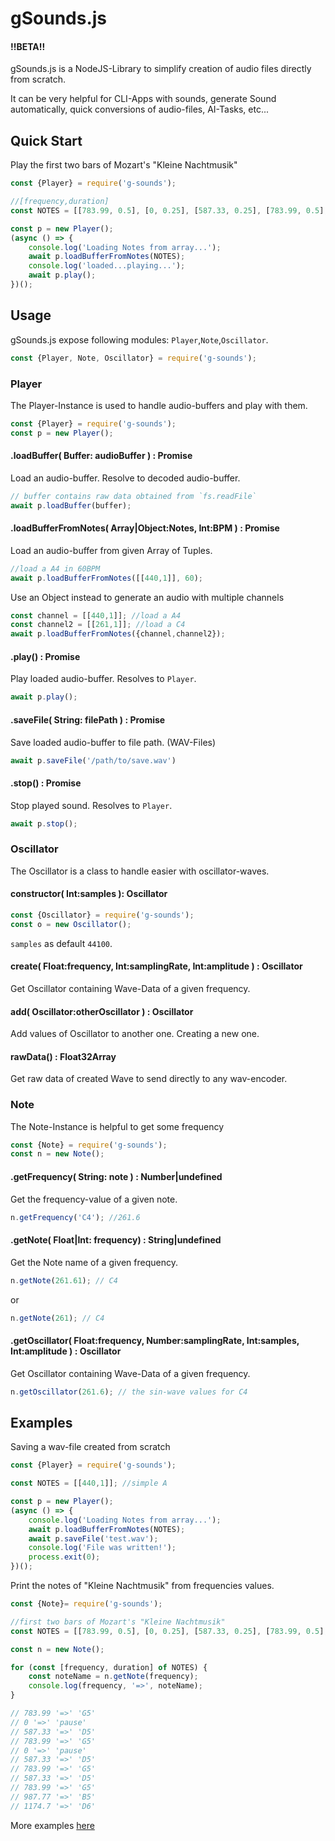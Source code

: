 # gSounds.js

#### **!!BETA!!**

gSounds.js is a NodeJS-Library to simplify creation of audio files directly from scratch.


It can be very helpful for CLI-Apps with sounds, generate Sound automatically, quick conversions of audio-files, AI-Tasks, etc...


## Quick Start

Play the first two bars of Mozart's "Kleine Nachtmusik"

```javascript
const {Player} = require('g-sounds');

//[frequency,duration]
const NOTES = [[783.99, 0.5], [0, 0.25], [587.33, 0.25], [783.99, 0.5], [0, 0.25], [587.33, 0.25], [783.99, 0.25], [587.33, 0.25], [783.99, 0.25], [987.77, 0.25], [1174.7, 0.25]];

const p = new Player();
(async () => {
    console.log('Loading Notes from array...');
    await p.loadBufferFromNotes(NOTES);
    console.log('loaded...playing...');
    await p.play();
})();
```

## Usage

gSounds.js expose following modules: `Player`,`Note`,`Oscillator`. 

```javascript
const {Player, Note, Oscillator} = require('g-sounds');
```

### Player

The Player-Instance is used to handle audio-buffers and play with them.

```javascript
const {Player} = require('g-sounds');
const p = new Player();
```

#### .loadBuffer( Buffer: audioBuffer ) : Promise

Load an audio-buffer. Resolve to decoded audio-buffer.

```javascript
// buffer contains raw data obtained from `fs.readFile`
await p.loadBuffer(buffer);
```


#### .loadBufferFromNotes( Array|Object:Notes, Int:BPM ) : Promise

Load an audio-buffer from given Array of Tuples.

```javascript
//load a A4 in 60BPM
await p.loadBufferFromNotes([[440,1]], 60);
```

Use an Object instead to generate an audio with multiple channels

```javascript
const channel = [[440,1]]; //load a A4
const channel2 = [[261,1]]; //load a C4
await p.loadBufferFromNotes({channel,channel2});
```

#### .play() : Promise

Play loaded audio-buffer. Resolves to `Player`.

```javascript
await p.play();
```

#### .saveFile( String: filePath ) : Promise

Save loaded audio-buffer to file path. (WAV-Files)

```javascript
await p.saveFile('/path/to/save.wav')
```

#### .stop() : Promise

Stop played sound. Resolves to `Player`.

```javascript
await p.stop();
```

### Oscillator

The Oscillator is a class to handle easier with oscillator-waves.

#### constructor( Int:samples ): Oscillator

```javascript
const {Oscillator} = require('g-sounds');
const o = new Oscillator();
```

`samples` as default `44100`.

#### create( Float:frequency, Int:samplingRate, Int:amplitude ) : Oscillator

Get Oscillator containing Wave-Data of a given frequency.

#### add( Oscillator:otherOscillator ) : Oscillator

Add values of Oscillator to another one. Creating a new one.

#### rawData() : Float32Array

Get raw data of created Wave to send directly to any wav-encoder.

### Note

The Note-Instance is helpful to get some frequency

```javascript
const {Note} = require('g-sounds');
const n = new Note();
```

#### .getFrequency( String: note ) : Number|undefined

Get the frequency-value of a given note.

```javascript
n.getFrequency('C4'); //261.6
```

#### .getNote( Float|Int: frequency) : String|undefined

Get the Note name of a given frequency.

```javascript
n.getNote(261.61); // C4
```

or

```javascript
n.getNote(261); // C4
```

#### .getOscillator( Float:frequency, Number:samplingRate, Int:samples, Int:amplitude ) : Oscillator

Get Oscillator containing Wave-Data of a given frequency.

```javascript
n.getOscillator(261.6); // the sin-wave values for C4
```

## Examples

Saving a wav-file created from scratch

```javascript
const {Player} = require('g-sounds');

const NOTES = [[440,1]]; //simple A

const p = new Player();
(async () => {
    console.log('Loading Notes from array...');
    await p.loadBufferFromNotes(NOTES);
    await p.saveFile('test.wav');
    console.log('File was written!');
    process.exit(0);
})();
```

Print the notes of "Kleine Nachtmusik" from frequencies values.

```javascript
const {Note}= require('g-sounds');

//first two bars of Mozart's "Kleine Nachtmusik"
const NOTES = [[783.99, 0.5], [0, 0.25], [587.33, 0.25], [783.99, 0.5], [0, 0.25], [587.33, 0.25], [783.99, 0.25], [587.33, 0.25], [783.99, 0.25], [987.77, 0.25], [1174.7, 0.25]];

const n = new Note();

for (const [frequency, duration] of NOTES) {
    const noteName = n.getNote(frequency);
    console.log(frequency, '=>', noteName);
}

// 783.99 '=>' 'G5'
// 0 '=>' 'pause'
// 587.33 '=>' 'D5'
// 783.99 '=>' 'G5'
// 0 '=>' 'pause'
// 587.33 '=>' 'D5'
// 783.99 '=>' 'G5'
// 587.33 '=>' 'D5'
// 783.99 '=>' 'G5'
// 987.77 '=>' 'B5'
// 1174.7 '=>' 'D6'
```

More examples [here](https://github.com/gr3p1p3/g-sounds/tree/master/tests)